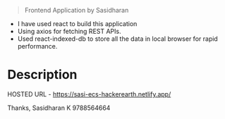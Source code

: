> Frontend Application by Sasidharan

- I have used react to build this application
- Using axios for fetching REST APIs.
- Used react-indexed-db to store all the data in local browser for rapid performance.

# Description


HOSTED URL  - https://sasi-ecs-hackerearth.netlify.app/

Thanks,
Sasidharan K
9788564664
